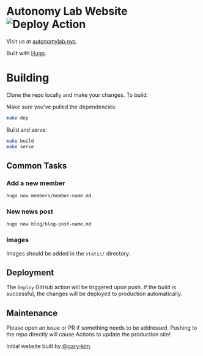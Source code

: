 # Autonomy Lab Website   ![Deploy Action](https://github.com/autonomy-lab-cooper-union/AutonomyLabWebsite/actions/workflows/build.yml/badge.svg)

Visit us at [autonomylab.nyc](https://autonomylab.nyc).

Built with [Hugo](https://gohugo.io).

# Building

Clone the repo locally and make your changes. To build:

Make sure you've pulled the dependencies:
```bash
make dep
```
Build and serve:
```bash
make build
make serve
```


## Common Tasks

### Add a new member

```bash
hugo new members/member-name.md
```

### New news post

```bash
hugo new blog/blog-post-name.md
```

### Images

Images should be added in the `static/` directory.

## Deployment

The `Deploy` GitHub action will be triggered upon push. If the build is successful, the changes will be deployed to production automatically.

## Maintenance

Please open an issue or PR if something needs to be addressed. Pushing to the repo directly will cause Actions to update the production site!

Initial website built by [@gary-kim](https://github.com/gary-kim/).
